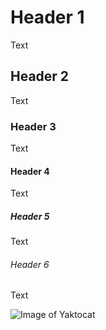 # Header 1
Text 
## Header 2
Text
### Header 3
Text 
#### Header 4
Text
##### Header 5
Text
###### Header 6
Text

![Image of Yaktocat](https://octodex.github.com/images/yaktocat.png)
